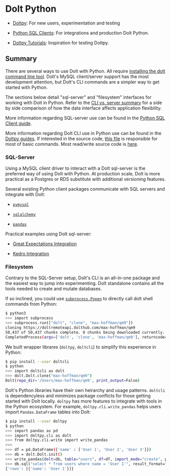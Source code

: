 # Dolt Python

* [Doltpy](./doltpy.md): For new users, experimentation and testing

* [Python SQL Clients](./sql_clients.md): For integrations and production Dolt Python.

* [Doltpy Tutorials](./doltpy_tutorial.md): Inspiration for testing Doltpy.

## Summary

There are several ways to use Dolt with Python. All require
[installing the dolt command line tool](../../getting-started/installation.md).
Dolt's MySQL client/server support has the most development attention,
but Dolt's CLI commands are a simpler way to get started
with Python.

The sections below detail "sql-server" and "filesystem" interfaces for
working with Dolt in Python. Refer to the [CLI vs. server summary](../../interfaces/compare_cli.md)
for a side by side comparison of how the data interface affects
application flexibility.

More information regarding SQL-server use can be found in the [Python
SQL Client guide](./sql_clients.md).

More information regarding Dolt CLI use in Python use can be found in the [Doltpy
guides](./doltpy.md). If interested in the source code, [this
file](https://github.com/dolthub/doltcli/blob/main/doltcli/dolt.py)
is responsible for most of basic commands. Most read/write source code is
[here](https://github.com/dolthub/doltcli/blob/main/doltcli/utils.py).

### SQL-Server

Using a MySQL client driver to interact with
a Dolt sql-server is the preferred way of
using Dolt with Python. At production scale, Dolt is more practical
as a Postgres or RDS substitute with additional
versioning features.

Several existing Python client packages communicate with SQL servers
and integrate with Dolt:

- [`pymysql`](https://pymysql.readthedocs.io/en/latest/user/examples.html)

- [`sqlalchemy`](https://docs.sqlalchemy.org/en/14/dialects/mysql.html)

- [`pandas`](https://pandas.pydata.org/docs/reference/api/pandas.DataFrame.to_sql.html)

Practical examples using Dolt sql-server:

- [Great Expectations Integration](https://www.dolthub.com/blog/2021-06-15-great-expectations-plus-dolt/)

- [Kedro Integration](https://www.dolthub.com/blog/2021-06-16-kedro-dolt-plugin/)

### Filesystem

Contrary to the SQL-Server setup, Dolt's CLI is an all-in-one package
and the easiest way to jump into experimenting. Dolt standalone contains all the
tools needed to create and mutate databases.

If so inclined, you could use
[`subprocess.Popen`](https://docs.python.org/3/library/subprocess.html)
to directly call dolt shell commands from Python:

```bash
$ python3
>>> import subprocess
>>> subprocess.run(["dolt", "clone", "max-hoffman/qm9"])
cloning https://doltremoteapi.dolthub.com/max-hoffman/qm9
50,437 of 50,437 chunks complete. 0 chunks being downloaded currently.
CompletedProcess(args=['dolt', 'clone', 'max-hoffman/qm9'], returncode=0)
```

We built wrapper librares (`doltpy`, `doltcli`) to simplify this experience in Python:

```bash
$ pip install --user doltcli
$ python
>>> import doltcli as dolt
>>> dolt.Dolt.clone("max-hoffman/qm9")
Dolt(repo_dir='/Users/max-hoffman/qm9', print_output=False)
```

Dolt's Python libraries have their own heirarchy and usage patterns.
`doltcli` is dependencyless and minimizes
package conflicts for those getting started with Dolt locally.
`doltpy` has more features to integrate with
tools in the Python ecosystem. For example, `doltpy.cli.write_pandas`
helps users import `Pandas.DataFrame` tables into Dolt:

```bash
$ pip install --user doltpy
$ python
>>> import pandas as pd
>>> import doltpy.cli as dolt
>>> from doltpy.cli.write import write_pandas
>>>
>>> df = pd.DataFrame({'name' : ['User 1', 'User 2', 'User 3']})
>>> db = dolt.Dolt.init()
>>> write_pandas(dolt=db, table="users", df=df, import_mode="create", primary_key=["name"])
>>> db.sql("select * from users where name = 'User 1'", result_format="json")
{'rows': [{'name': 'User 1'}]}
```
